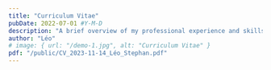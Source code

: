 ```yaml
---
title: "Curriculum Vitae"
pubDate: 2022-07-01 #Y-M-D
description: "A brief overview of my professional experience and skills."
author: "Léo"
# image: { url: "/demo-1.jpg", alt: "Curriculum Vitae" }
pdf: "/public/CV_2023-11-14_Léo_Stephan.pdf"
---
```

